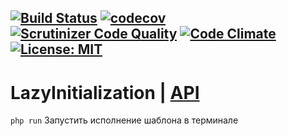 [![Build Status](https://travis-ci.org/Jagepard/PhpDesignPatterns-LazyInitialization.svg?branch=master)](https://travis-ci.org/Jagepard/PhpDesignPatterns-LazyInitialization)
[![codecov](https://codecov.io/gh/Jagepard/PhpDesignPatterns-LazyInitialization/branch/master/graph/badge.svg)](https://codecov.io/gh/Jagepard/PhpDesignPatterns-LazyInitialization)
[![Scrutinizer Code Quality](https://scrutinizer-ci.com/g/Jagepard/PhpDesignPatterns-LazyInitialization/badges/quality-score.png?b=master)](https://scrutinizer-ci.com/g/Jagepard/PhpDesignPatterns-LazyInitialization/?branch=master)
[![Code Climate](https://codeclimate.com/github/Jagepard/PhpDesignPatterns-LazyInitialization/badges/gpa.svg)](https://codeclimate.com/github/Jagepard/PhpDesignPatterns-LazyInitialization)
[![License: MIT](https://img.shields.io/badge/license-MIT-498e7f.svg)](https://mit-license.org/)
-----

# LazyInitialization | [API](https://github.com/Jagepard/PhpDesignPatterns-LazyInitialization/blob/master/docs.md "Documentation API")

```php run``` Запустить исполнение шаблона в терминале